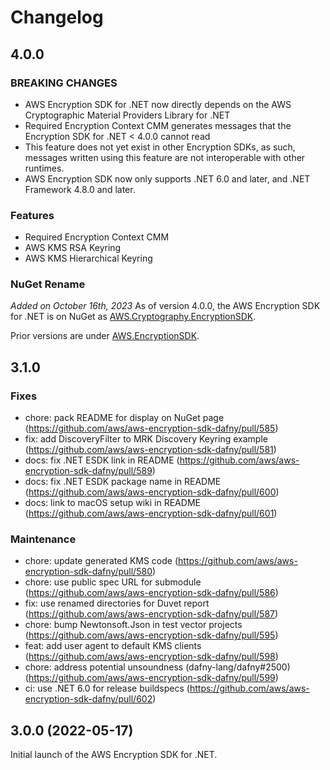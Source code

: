 # Changelog

## 4.0.0

### BREAKING CHANGES

* AWS Encryption SDK for .NET now directly depends on the AWS Cryptographic Material Providers Library for .NET
* Required Encryption Context CMM generates messages that the Encryption SDK for .NET < 4.0.0 cannot read
 * This feature does not yet exist in other Encryption SDKs, as such, messages written using this feature are not interoperable
   with other runtimes.
* AWS Encryption SDK now only supports .NET 6.0 and later, and .NET Framework 4.8.0 and later.

### Features
* Required Encryption Context CMM
* AWS KMS RSA Keyring
* AWS KMS Hierarchical Keyring

### NuGet Rename
_Added on October 16th, 2023_
As of version 4.0.0, the AWS Encryption SDK for .NET is on NuGet as [AWS.Cryptography.EncryptionSDK](https://www.nuget.org/packages/AWS.Cryptography.EncryptionSDK).

Prior versions are under [AWS.EncryptionSDK](https://www.nuget.org/packages/AWS.EncryptionSDK).


## 3.1.0

### Fixes

* chore: pack README for display on NuGet page (<https://github.com/aws/aws-encryption-sdk-dafny/pull/585>)
* fix: add DiscoveryFilter to MRK Discovery Keyring example (<https://github.com/aws/aws-encryption-sdk-dafny/pull/581>)
* docs: fix .NET ESDK link in README (<https://github.com/aws/aws-encryption-sdk-dafny/pull/589>)
* docs: fix .NET ESDK package name in README (<https://github.com/aws/aws-encryption-sdk-dafny/pull/600>)
* docs: link to macOS setup wiki in README (<https://github.com/aws/aws-encryption-sdk-dafny/pull/601>)

### Maintenance

* chore: update generated KMS code (<https://github.com/aws/aws-encryption-sdk-dafny/pull/580>)
* chore: use public spec URL for submodule (<https://github.com/aws/aws-encryption-sdk-dafny/pull/586>)
* fix: use renamed directories for Duvet report (<https://github.com/aws/aws-encryption-sdk-dafny/pull/587>)
* chore: bump Newtonsoft.Json in test vector projects (<https://github.com/aws/aws-encryption-sdk-dafny/pull/595>)
* feat: add user agent to default KMS clients (<https://github.com/aws/aws-encryption-sdk-dafny/pull/598>)
* chore: address potential unsoundness (dafny-lang/dafny#2500) (<https://github.com/aws/aws-encryption-sdk-dafny/pull/599>)
* ci: use .NET 6.0 for release buildspecs (<https://github.com/aws/aws-encryption-sdk-dafny/pull/602>)

## 3.0.0 (2022-05-17)

Initial launch of the AWS Encryption SDK for .NET.
